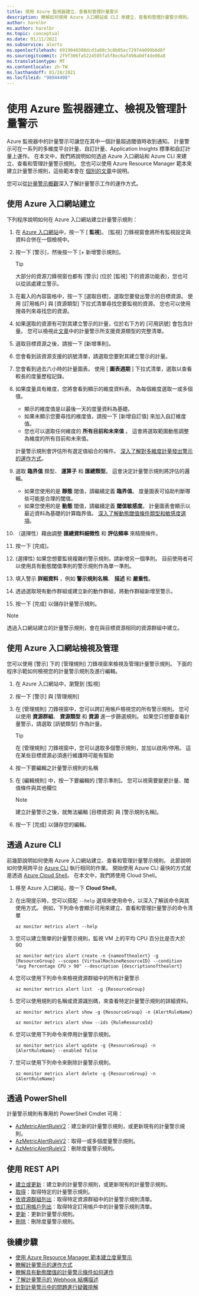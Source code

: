 ```yaml
---
title: 使用 Azure 監視器建立、查看和管理計量警示
description: 瞭解如何使用 Azure 入口網站或 CLI 來建立、查看和管理計量警示規則。
author: harelbr
ms.author: harelbr
ms.topic: conceptual
ms.date: 01/11/2021
ms.subservice: alerts
ms.openlocfilehash: 6919040308dcd3a80c3c0b05ec729744099b6d8f
ms.sourcegitcommit: 2f9f306fa5224595fa5f8ec6af498a0df4de08a8
ms.translationtype: MT
ms.contentlocale: zh-TW
ms.lasthandoff: 01/28/2021
ms.locfileid: "98944498"
---
```

# <a name="create-view-and-manage-metric-alerts-using-azure-monitor"></a>使用 Azure 監視器建立、檢視及管理計量警示

Azure 監視器中的計量警示可讓您在其中一個計量超過閾值時收到通知。 計量警示可在一系列的多維度平台計量、自訂計量、Application Insights 標準和自訂計量上運作。 在本文中，我們將說明如何透過 Azure 入口網站和 Azure CLI 來建立、查看和管理計量警示規則。 您也可以使用 Azure Resource Manager 範本來建立計量警示規則，這些範本會在 [個別的文章](alerts-metric-create-templates.md)中說明。

您可以從[計量警示概觀](alerts-metric-overview.md)深入了解計量警示工作的運作方式。

## <a name="create-with-azure-portal"></a>使用 Azure 入口網站建立

下列程序說明如何在 Azure 入口網站建立計量警示規則：

1. 在 [Azure 入口網站](https://portal.azure.com)中，按一下 [ **監視**]。 [監視] 刀鋒視窗會將所有監視設定與資料合併在一個檢視中。

2. 按一下 [警示]，然後按一下 [+ 新增警示規則]。

    > [!TIP]
    > 大部分的資源刀鋒視窗也都有 [警示] (位於 [監視] 下的資源功能表)，您也可以從該處建立警示。

3. 在載入的內容窗格中，按一下 [選取目標]，選取您要發出警示的目標資源。 使用 [訂用帳戶] 與 [資源類型] 下拉式清單尋找您要監視的資源。 您也可以使用搜尋列來尋找您的資源。

4. 如果選取的資源有可對其建立警示的計量，位於右下方的 [可用訊號] 會包含計量。 您可以檢視此[文章](./alerts-metric-near-real-time.md#metrics-and-dimensions-supported)中的計量警示所支援資源類型的完整清單。

5. 選取目標資源之後，請按一下 [新增準則]。

6. 您會看到該資源支援的訊號清單，請選取您要對其建立警示的計量。

7. 您會看到過去六小時的計量圖表。 使用 [ **圖表週期** ] 下拉式清單，選取以查看較長的度量歷程記錄。

8. 如果度量具有維度，您將會看到顯示的維度資料表。 為每個維度選取一或多個值。
    - 顯示的維度值是以最後一天的度量資料為基礎。
    - 如果未顯示您要尋找的維度值，請按一下 [新增自訂值] 來加入自訂維度值。
    - 您也可以選取任何維度的 **所有目前和未來值** 。 這會將選取範圍動態調整為維度的所有目前和未來值。

    計量警示規則會評估所有選定值組合的條件。 [深入了解對多維度計量發出警示的運作方式](alerts-metric-overview.md)。

9. 選取 **臨界值** 類型、 **運算子** 和 **匯總類型**。 這會決定計量警示規則將評估的邏輯。
    - 如果您使用的是 **靜態** 閾值，請繼續定義 **臨界值**。 度量圖表可協助判斷哪些可能是合理的閾值。
    - 如果您使用的是 **動態** 閾值，請繼續定義 **閾值敏感度**。 計量圖表會顯示以最近資料為基礎的計算臨界值。 [深入了解動態閾值條件類型和敏感度選項](alerts-dynamic-thresholds.md)。

10. （選擇性）藉由調整 **匯總資料細微性** 和 **評估頻率** 來精簡條件。 

11. 按一下 [完成]。

12. (選擇性) 如果您想要監視複雜的警示規則，請新增另一個準則。 目前使用者可以使用具有動態閾值準則的警示規則作為單一準則。

13. 填入警示 **詳細資料** ，例如 **警示規則名稱**、 **描述** 和 **嚴重性**。

14. 透過選取現有動作群組或建立新的動作群組，將動作群組新增至警示。

15. 按一下 [完成] 以儲存計量警示規則。

> [!NOTE]
> 透過入口網站建立的計量警示規則，會在與目標資源相同的資源群組中建立。

## <a name="view-and-manage-with-azure-portal"></a>使用 Azure 入口網站檢視及管理

您可以使用 [警示] 下的 [管理規則] 刀鋒視窗來檢視及管理計量警示規則。 下面的程序示範如何檢視您的計量警示規則及進行編輯。

1. 在 Azure 入口網站中，瀏覽到 [監視]

2. 按一下 [警示] 與 [管理規則]

3. 在 [管理規則] 刀鋒視窗中，您可以跨訂用帳戶檢視您的所有警示規則。 您可以使用  **資源群組**、 **資源類型** 和 **資源** 進一步篩選規則。 如果您只想要查看計量警示，請選取 [訊號類型] 作為計量。

    > [!TIP]
    > 在 [管理規則] 刀鋒視窗中，您可以選取多個警示規則，並加以啟用/停用。 這在某些目標資源必須進行維護時可能有幫助

4. 按一下要編輯之計量警示規則的名稱

5. 在 [編輯規則] 中，按一下要編輯的 [警示準則]。 您可以視需要變更計量、閾值條件與其他欄位

    > [!NOTE]
    > 建立計量警示之後，就無法編輯 [目標資源] 與 [警示規則名稱]。

6. 按一下 [完成] 以儲存您的編輯。


## <a name="with-azure-cli"></a>透過 Azure CLI

前幾節說明如何使用 Azure 入口網站建立、查看和管理計量警示規則。 此節說明如何使用跨平台 [Azure CLI](/cli/azure/get-started-with-azure-cli) 執行相同的作業。 開始使用 Azure CLI 最快的方式就是透過 [Azure Cloud Shell](../../cloud-shell/overview.md)。 在本文中，我們將使用 Cloud Shell。

1. 移至 Azure 入口網站，按一下 **Cloud Shell**。

2. 在出現提示時，您可以搭配 ``--help`` 選項來使用命令，以深入了解該命令與其使用方式。 例如，下列命令會顯示可用來建立、查看和管理計量警示的命令清單

    ```azurecli
    az monitor metrics alert --help
    ```

3. 您可以建立簡單的計量警示規則，監視 VM 上的平均 CPU 百分比是否大於 90

    ```azurecli
    az monitor metrics alert create -n {nameofthealert} -g {ResourceGroup} --scopes {VirtualMachineResourceID} --condition "avg Percentage CPU > 90" --description {descriptionofthealert}
    ```

4. 您可以使用下列命令來檢視資源群組中的所有計量警示

    ```azurecli
    az monitor metrics alert list  -g {ResourceGroup}
    ```

5. 您可以使用規則的名稱或資源識別碼，來查看特定計量警示規則的詳細資料。

    ```azurecli
    az monitor metrics alert show -g {ResourceGroup} -n {AlertRuleName}
    ```

    ```azurecli
    az monitor metrics alert show --ids {RuleResourceId}
    ```

6. 您可以使用下列命令來停用計量警示規則。

    ```azurecli
    az monitor metrics alert update -g {ResourceGroup} -n {AlertRuleName} --enabled false
    ```

7. 您可以使用下列命令來刪除計量警示規則。

    ```azurecli
    az monitor metrics alert delete -g {ResourceGroup} -n {AlertRuleName}
    ```

## <a name="with-powershell"></a>透過 PowerShell

計量警示規則有專用的 PowerShell Cmdlet 可用：

- [AzMetricAlertRuleV2](/powershell/module/az.monitor/add-azmetricalertrulev2)：建立新的計量警示規則，或更新現有的計量警示規則。
- [AzMetricAlertRuleV2](/powershell/module/az.monitor/get-azmetricalertrulev2)：取得一或多個度量警示規則。
- [AzMetricAlertRuleV2](/powershell/module/az.monitor/remove-azmetricalertrulev2)：刪除度量警示規則。

## <a name="with-rest-api"></a>使用 REST API

- [建立或更新](/rest/api/monitor/metricalerts/createorupdate)：建立新的計量警示規則，或更新現有的計量警示規則。
- [取得](/rest/api/monitor/metricalerts/get)：取得特定的計量警示規則。
- [依資源群組列出](/rest/api/monitor/metricalerts/listbyresourcegroup)：取得特定資源群組中的計量警示規則清單。
- [依訂用帳戶列出](/rest/api/monitor/metricalerts/listbysubscription)：取得特定訂用帳戶中的計量警示規則清單。
- [更新](/rest/api/monitor/metricalerts/update)：更新計量警示規則。
- [刪除](/rest/api/monitor/metricalerts/delete)：刪除度量警示規則。

## <a name="next-steps"></a>後續步驟

- [使用 Azure Resource Manager 範本建立度量警示](./alerts-metric-create-templates.md)
- [瞭解計量警示的運作方式](alerts-metric-overview.md)
- [瞭解具有動態閾值的計量警示條件如何運作](alerts-dynamic-thresholds.md)
- [了解計量警示的 Webhook 結構描述](./alerts-metric-near-real-time.md#payload-schema)
- [針對計量警示中的問題進行疑難排解](alerts-troubleshoot-metric.md)
